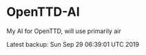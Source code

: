 # OpenTTD-AI
My AI for OpenTTD, will use primarily air

Latest backup: Sun Sep 29 06:39:01 UTC 2019
